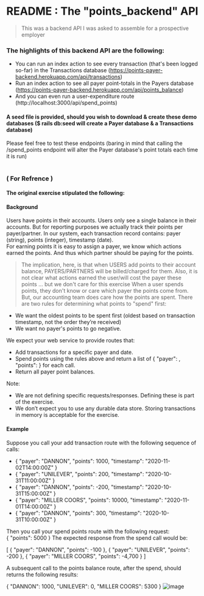 # README : The "points_backend" API
> This was a backend API I was asked to assemble for a prospective employer

### The highlights of this backend API are the following:
* You can run an index action to see every transaction (that's been logged so-far) in the Transactions database (https://points-payer-backend.herokuapp.com/api/transactions)
* Run an index action to see all payer point-totals in the Payers database (https://points-payer-backend.herokuapp.com/api/points_balance)
* And you can even run a user-expenditure route (http://localhost:3000/api/spend_points)

#### A seed file is provided, should you wish to download & create these demo databases ($ rails db:seed   will create a Payer database & a Transactions database)

Please feel free to test these endpoints (baring in mind that calling the /spend_points endpoint will alter the Payer database's point totals each time it is run)

# 

### ( For Refrence )
#### The original exercise stipulated the following:

#### Background  
Users have points in their accounts. Users only see a single balance in their accounts. But for reporting purposes we actually track their points per payer/partner. In our system, each transaction record contains: ​payer​ (string), ​points​ (integer), ​timestamp​ (date).  
For earning points it is easy to assign a payer, we know which actions earned the points. And thus which partner should be paying for the points.  
> The implication, here, is that when USERS add points to their account balance, PAYERS/PARTNERS will be billed/charged for them. 
> Also, it is not clear what actions earned the user/will cost the payer these points … but we don't care for this exercise
When a user spends points, they don't know or care which payer the points come from. But, our accounting team does care how the points are spent. There are two rules for determining what points to "spend" first:  
* We want the oldest points to be spent first (oldest based on transaction timestamp, not the order they’re received) 
* We want no payer's points to go negative.  

We expect your web service to provide routes that:  
* Add transactions for a specific payer and date. 
* Spend points using the rules above and return a list of ​{ "payer": <string>, "points": <integer> }​ for each call. 
* Return all payer point balances.  

Note: 
* We are not defining specific requests/responses. Defining these is part of the exercise. 
* We don’t expect you to use any durable data store. Storing transactions in memory is acceptable for the exercise. 

#### Example  
Suppose you call your add transaction route with the following sequence of calls: 
 
* { "payer": "DANNON", "points": 1000, "timestamp": "2020-11-02T14:00:00Z" } 
* { "payer": "UNILEVER", "points": 200, "timestamp": "2020-10-31T11:00:00Z" } 
* { "payer": "DANNON", "points": -200, "timestamp": "2020-10-31T15:00:00Z" } 
* { "payer": "MILLER COORS", "points": 10000, "timestamp": "2020-11-01T14:00:00Z" } 
* { "payer": "DANNON", "points": 300, "timestamp": "2020-10-31T10:00:00Z" } 
 
Then you call your spend points route with the following request:  
{ "points": 5000 } 
The expected response from the spend call would be:  
 
[ 
    { "payer": "DANNON", "points": -100 }, 
    { "payer": "UNILEVER", "points": -200 }, 
    { "payer": "MILLER COORS", "points": -4,700 } 
] 

A subsequent call to the points balance route, after the spend, should returns the following results:  
 
{ 
    "DANNON": 1000, 
    "UNILEVER": 0, 
    "MILLER COORS": 5300 
} ![image](https://user-images.githubusercontent.com/79064297/126266620-29c20f1f-1fc7-40cd-a1fe-55655b416823.png)

